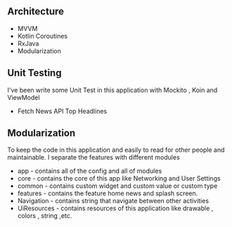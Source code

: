 
## Architecture

- MVVM
- Kotlin Coroutines
- RxJava
- Modularization

## Unit Testing

I've been write some Unit Test in this application with Mockito , Koin and ViewModel

- Fetch News API Top Headlines

## Modularization

To keep the code in this application and easily to read for other people and maintainable.
I separate the features with different modules

- app - contains all of the config and all of modules
- core - contains the core of this app like Networking and User Settings
- common - contains custom widget and custom value or custom type
- features - contains the feature home news and splash screen.
- Navigation - contains string that navigate between other activities
- UiResources - contains resources of this application like drawable , colors , string ,etc.
